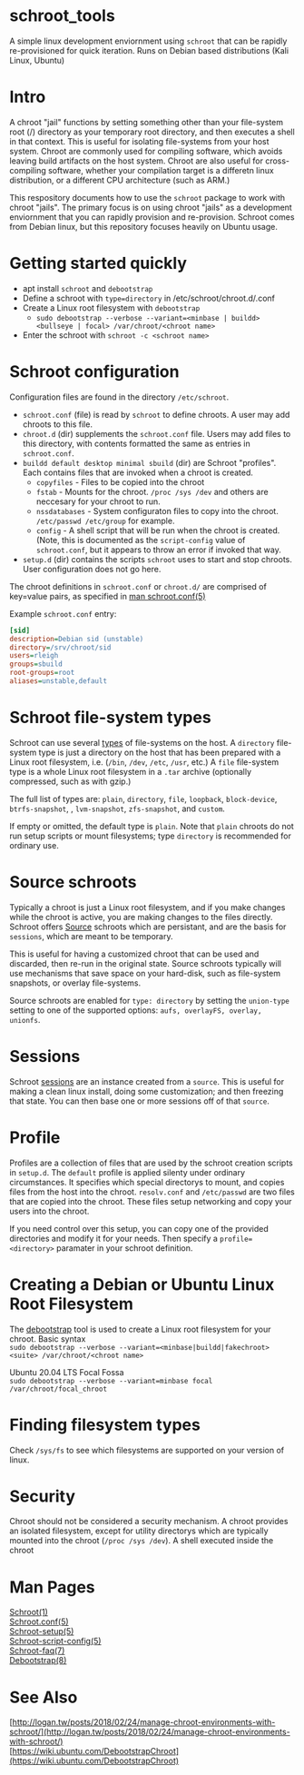 # schroot_tools
A simple linux development enviornment using `schroot` that can be rapidly re-provisioned for quick iteration. Runs on Debian based distributions (Kali Linux, Ubuntu)

# Intro
A chroot "jail" functions by setting something other than your file-system root (/) directory as your temporary root directory, and then executes a shell in that context. This is useful for isolating file-systems from your host system. Chroot are commonly used for compiling software, which avoids leaving build artifacts on the host system. Chroot are also useful for cross-compiling software, whether your compilation target is a differetn linux distribution, or a different CPU architecture (such as ARM.)

This respository documents how to use the `schroot` package to work with chroot "jails". The primary focus is on using chroot "jails" as a development enviornment that you can rapidly provision and re-provision. Schroot comes from Debian linux, but this repository focuses heavily on Ubuntu usage.

# Getting started quickly
* apt install `schroot` and `debootstrap`
* Define a schroot with `type=directory` in /etc/schroot/chroot.d/<chroot name>.conf
* Create a Linux root filesystem with `debootstrap`  
  * `sudo debootstrap --verbose --variant=<minbase | buildd> <bullseye | focal> /var/chroot/<chroot name>`  
* Enter the schroot with `schroot -c <schroot name>`  

# Schroot configuration
Configuration files are found in the directory `/etc/schroot`.
* `schroot.conf` (file) is read by `schroot` to define chroots. A user may add chroots to this file.
* `chroot.d` (dir) supplements the `schroot.conf` file. Users may add files to this directory, with contents formatted the same as entries in  `schroot.conf`.
* `buildd default desktop minimal sbuild` (dir) are Schroot "profiles". Each contains files that are invoked when a chroot is created.
  * `copyfiles` - Files to be copied into the chroot
  * `fstab` - Mounts for the chroot. `/proc /sys /dev` and others are neccesary for your chroot to run.
  * `nssdatabases` - System configuraton files to copy into the chroot. `/etc/passwd /etc/group` for example.
  * `config` - A shell script that will be run when the chroot is created. (Note, this is documented as the `script-config` value of `schroot.conf`, but it appears to throw an error if invoked that way.  
* `setup.d` (dir) contains the scripts `schroot` uses to start and stop chroots. User configuration does not go here.

The chroot definitions in `schroot.conf` or `chroot.d/` are comprised of key=value pairs, as specified in [man schroot.conf(5)](https://manpages.debian.org/bullseye/schroot/schroot.conf.5.en.html)

Example `schroot.conf` entry:
```ini
[sid]                             
description=Debian sid (unstable) 
directory=/srv/chroot/sid         
users=rleigh                      
groups=sbuild                     
root-groups=root                  
aliases=unstable,default
```

# Schroot file-system types
Schroot can use several [types](https://manpages.debian.org/bullseye/schroot/schroot.conf.5.en.html#Plain_and_directory_chroots) of file-systems on the host. A `directory` file-system type is just a directory on the host that has been prepared with a Linux root filesystem, i.e. (`/bin`, `/dev`, `/etc`, `/usr`, etc.) A `file` file-system type is a whole Linux root filesystem in a `.tar` archive (optionally compressed, such as with gzip.)

The full list of types are: `plain`, `directory`, `file`, `loopback`, `block-device`, `btrfs-snapshot`, , `lvm-snapshot`, `zfs-snapshot`, and `custom`. 

If empty or omitted, the default type is `plain`. Note that `plain` chroots do not run setup scripts or mount filesystems; type `directory` is recommended for ordinary use.

# Source schroots
Typically a chroot is just a Linux root filesystem, and if you make changes while the chroot is active, you are making changes to the files directly. Schroot offers [Source](https://manpages.debian.org/bullseye/schroot/schroot.conf.5.en.html#Plain_and_directory_chroots) schroots which are persistant, and are the basis for `sessions`, which are meant to be temporary.  

This is useful for having a customized chroot that can be used and discarded, then re-run in the original state. Source schroots typically will use mechanisms that save space on your hard-disk, such as file-system snapshots, or overlay file-systems. 

Source schroots are enabled for `type: directory` by setting the `union-type` setting to one of the supported options: `aufs, overlayFS, overlay, unionfs`. 

# Sessions
Schroot [sessions](https://manpages.debian.org/bullseye/schroot/schroot.1.en.html#Session_actions) are an instance created from a `source`. This is useful for making a clean linux install, doing some customization; and then freezing that state. You can then base one or more sessions off of that `source`.

# Profile
Profiles are a collection of files that are used by the schroot creation scripts in `setup.d`. The `default` profile is applied silenty under ordinary circumstances. It specifies which special directorys to mount, and copies files from the host into the chroot. `resolv.conf` and `/etc/passwd` are two files that are copied into the chroot. These files setup networking and copy your users into the chroot.

If you need control over this setup, you can copy one of the provided directories and modify it for your needs. Then specify a `profile=<directory>` paramater in your schroot definition.

# Creating a Debian or Ubuntu Linux Root Filesystem
The [debootstrap](https://manpages.debian.org/bullseye/debootstrap/debootstrap.8.en.html) tool is used to create a Linux root filesystem for your chroot.
Basic syntax  
`sudo debootstrap --verbose --variant=<minbase|buildd|fakechroot> <suite> /var/chroot/<chroot name>`

Ubuntu 20.04 LTS Focal Fossa  
`sudo debootstrap --verbose --variant=minbase focal /var/chroot/focal_chroot`

# Finding filesystem types
Check `/sys/fs` to see which filesystems are supported on your version of linux.

# Security
Chroot should not be considered a security mechanism. A chroot provides an isolated filesystem, except for utility directorys which are typically mounted into the chroot (`/proc /sys /dev`). A shell executed inside the chroot   
 
# Man Pages
[Schroot(1)](https://manpages.debian.org/bullseye/schroot/schroot.1.en.html)  
[Schroot.conf(5)](https://manpages.debian.org/bullseye/schroot/schroot.conf.5.en.html)  
[Schroot-setup(5)](https://manpages.debian.org/bullseye/schroot/schroot-setup.5.en.html)  
[Schroot-script-config(5)](https://manpages.debian.org/bullseye/schroot/schroot-script-config.5.en.html)  
[Schroot-faq(7)](https://manpages.debian.org/bullseye/schroot/schroot-faq.7.en.html)  
[Debootstrap(8)](https://manpages.debian.org/bullseye/debootstrap/debootstrap.8.en.html)

# See Also
[http://logan.tw/posts/2018/02/24/manage-chroot-environments-with-schroot/](http://logan.tw/posts/2018/02/24/manage-chroot-environments-with-schroot/)  
[https://wiki.ubuntu.com/DebootstrapChroot](https://wiki.ubuntu.com/DebootstrapChroot)
